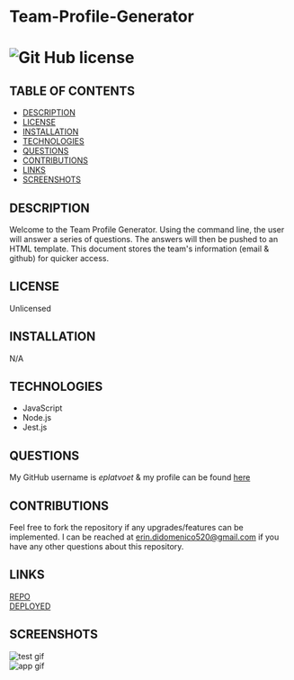 # Team-Profile-Generator  
# ![Git Hub license](https://img.shields.io/badge/License-Unlicensed-blue.svg)

## TABLE OF CONTENTS
- [DESCRIPTION](#DESCRIPTION)  
- [LICENSE](#LICENSE)  
- [INSTALLATION](#INSTALLATION)  
- [TECHNOLOGIES](#TECHNOLOGIES)  
- [QUESTIONS](#QUESTIONS)  
- [CONTRIBUTIONS](#CONTRIBUTIONS)
- [LINKS](#LINKS)  
- [SCREENSHOTS](#SCREENSHOTS) 

## DESCRIPTION
Welcome to the Team Profile Generator. Using the command line, the user will answer a series of questions. The answers will then be pushed to an HTML template. This document stores the team's information (email & github) for quicker access.  

## LICENSE
Unlicensed

## INSTALLATION
N/A

## TECHNOLOGIES 
- JavaScript  
- Node.js  
- Jest.js  

## QUESTIONS
My GitHub username is *eplatvoet* & my profile can be found [here](https://github.com/eplatvoet) 

## CONTRIBUTIONS
Feel free to fork the repository if any upgrades/features can be implemented. I can be reached at erin.didomenico520@gmail.com if you have any other questions about this repository.

## LINKS
[REPO](https://github.com/eplatvoet/Team-Profile-Generator)  
[DEPLOYED](https://eplatvoet.github.io/Team-Profile-Generator/)  

## SCREENSHOTS
![test gif](assets/TeamGeneratorTest.gif)  
![app gif](assets/TeamGeneratorApp.gif)